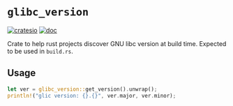 `glibc_version`
===============

[![cratesio](https://img.shields.io/crates/v/glibc_version.svg?style=flat-square)](https://crates.io/crates/glibc_version)
[![doc](https://img.shields.io/badge/docs-api-blue)](https://docs.rs/glibc_version)

Crate to help rust projects discover GNU libc version at build time. Expected
to be used in `build.rs`.


Usage
-----

```rust
let ver = glibc_version::get_version().unwrap();
println!("glic version: {}.{}", ver.major, ver.minor);
```

